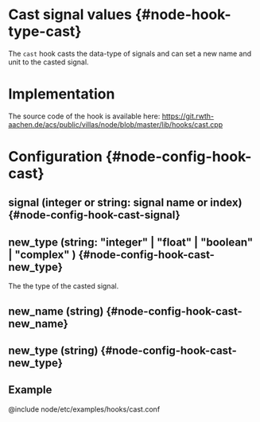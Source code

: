# Cast signal values {#node-hook-type-cast}

The `cast` hook casts the data-type of signals and can set a new name and unit to the casted signal.

# Implementation

The source code of the hook is available here:
https://git.rwth-aachen.de/acs/public/villas/node/blob/master/lib/hooks/cast.cpp

# Configuration {#node-config-hook-cast}

## signal (integer or string: signal name or index) {#node-config-hook-cast-signal}

## new_type (string: "integer" | "float" | "boolean" | "complex" ) {#node-config-hook-cast-new_type}

The the type of the casted signal.

## new_name (string) {#node-config-hook-cast-new_name}

## new_type (string) {#node-config-hook-cast-new_type}

## Example

@include node/etc/examples/hooks/cast.conf
